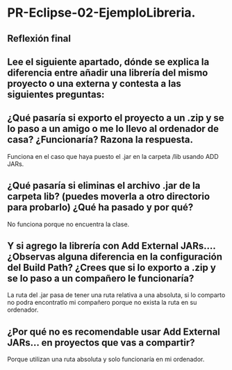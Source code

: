 # PR-Eclipse-02-EjemploLibreria.
## Reflexión final
## Lee el siguiente apartado, dónde se explica la diferencia entre añadir una librería del mismo proyecto o una externa y contesta a las siguientes preguntas:

## ¿Qué pasaría si exporto el proyecto a un .zip y se lo paso a un amigo o me lo llevo al ordenador de casa? ¿Funcionaría? Razona la respuesta.
Funciona en el caso que haya puesto el .jar en la carpeta /lib usando ADD JARs.

## ¿Qué pasaría si eliminas el archivo .jar de la carpeta lib? (puedes moverla a otro directorio para probarlo) ¿Qué ha pasado y por qué?
No funciona porque no encuentra la clase.

## Y si agrego la librería con Add External JARs.... ¿Observas alguna diferencia en la configuración del Build Path? ¿Crees que si lo exporto a .zip y se lo paso a un compañero le funcionaría?
La ruta del .jar pasa de tener una ruta relativa a una absoluta, si lo comparto no podra encontratlo mi compañero porque no exista la ruta en su ordenador.

## ¿Por qué no es recomendable usar Add External JARs… en proyectos que vas a compartir?
Porque utilizan una ruta absoluta y solo funcionaría en mi ordenador.
